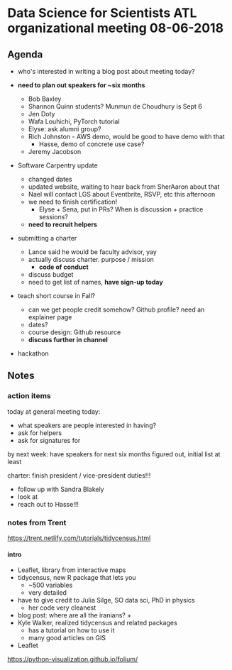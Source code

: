 # Data Science for Scientists ATL organizational meeting 08-06-2018

## Agenda

- who's interested in writing a blog post about meeting today?

- **need to plan out speakers for ~six months**
  + Bob Baxley
  + Shannon Quinn students? Munmun de Choudhury is Sept 6
  + Jen Doty
  + Wafa Louhichi, PyTorch tutorial
  + Elyse: ask alumni group?
  + Rich Johnston - AWS demo, would be good to have demo with that
    - Hasse, demo of concrete use case?
  + Jeremy Jacobson

- Software Carpentry update
  + changed dates
  + updated website, waiting to hear back from SherAaron about that
  + Nael will contact LGS about Eventbrite, RSVP, etc this afternoon
  + we need to finish certification!
    - Elyse + Sena, put in PRs? When is discussion + practice sessions?
  + **need to recruit helpers**

- submitting a charter
  + Lance said he would be faculty advisor, yay
  + actually discuss charter. purpose / mission
    - **code of conduct**
  + discuss budget
  + need to get list of names, **have sign-up today**

- teach short course in Fall?
  + can we get people credit somehow? Github profile? need an explainer page
  + dates?
  + course design: Github resource
  + **discuss further in channel**

- hackathon

## Notes

### action items
today at general meeting today:
- what speakers are people interested in having?
- ask for helpers
- ask for signatures for 

by next week:
have speakers for next six months figured out, initial list at least

charter:
finish president / vice-president duties!!!

+ follow up with Sandra Blakely
+ look at 
+ reach out to Hasse!!!

### notes from Trent
https://trent.netlify.com/tutorials/tidycensus.html
#### intro
- Leaflet, library from interactive maps
- tidycensus, new R package that lets you 
  + ~500 variables
  + very detailed
- have to give credit to Julia Silge, SO data sci, PhD in physics
  + her code very cleanest
- blog post: where are all the iranians?
  + 
- Kyle Walker, realized tidycensus and related packages
  + has a tutorial on how to use it
  + many good articles on GIS
- Leaflet

https://python-visualization.github.io/folium/